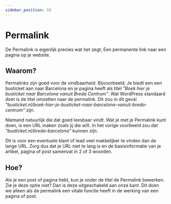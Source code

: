 ```yaml
---
sidebar_position: 10
---
```


# Permalink

De Permalink is eigenlijk precies wat het zegt; Een permanente link naar een pagina op je website.

## Waarom?

Permalinks zijn goed voor de vindbaarheid. Bijvoorbeeld; Je biedt een een busticket aan naar Barcelona en je pagina heeft als titel *"Boek hier je busticket naar Barcelona vanuit Breda Centrum"*. Wat WordPress standaard doet is de titel omzetten naar de permalink. Dit zou in dit geval *"busticket.nl/boek-hier-je-busticket-naar-barcelona-vanuit-breda-centrum"* zijn.

Niemand natuurlijk die dat goed leesbaar vindt. Wat je met je Permalink kunt doen, is een URL maken zoals jij die wilt. In het vorige voorbeeld zou dat *"busticket.nl/breda-barcelona"* kunnen zijn.

Dit is voor een eventuele klant of lead veel makkelijker te vinden dan de lange URL. Zorg dus dat je URL niet te lang is en de basisinformatie van je artikel, pagina of post samenvat in 2 of 3 woorden.

## Hoe?

Als je een post of pagina hebt, kun je onder de titel de Permalink bewerken. Zie je deze optie niet? Dan is deze uitgeschakeld aan onze kant. Dit doen we alleen als de permalink een vitale functie heeft in de werking van een pagina of post.